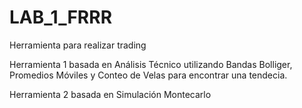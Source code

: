 # LAB_1_FRRR

Herramienta para realizar trading

Herramienta 1 basada en Análisis Técnico utilizando Bandas Bolliger, Promedios Móviles y Conteo de Velas para encontrar una tendecia. 

Herramienta 2 basada en Simulación Montecarlo
